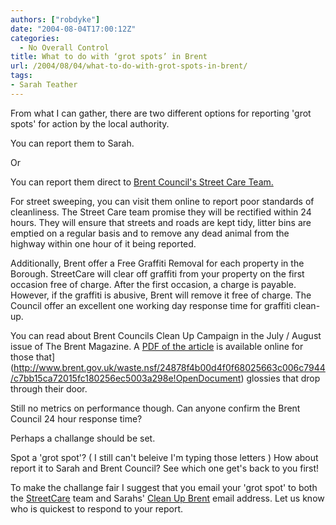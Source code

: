 ```yaml
---
authors: ["robdyke"]
date: "2004-08-04T17:00:12Z"
categories:
  - No Overall Control
title: What to do with ‘grot spots’ in Brent
url: /2004/08/04/what-to-do-with-grot-spots-in-brent/
tags:
- Sarah Teather
---
```

From what I can gather, there are two different options for reporting 'grot spots' for action by the local authority.

You can report them to Sarah.
  
Or
  
You can report them direct to [Brent Council's Street Care Team.](http://www.brent.gov.uk/streetcare.nsf)

For street sweeping, you can visit them online to report poor standards of cleanliness. The Street Care team promise they will be rectified within 24 hours. They will ensure that streets and roads are kept tidy, litter bins are emptied on a regular basis and to remove any dead animal from the highway within one hour of it being reported.

Additionally, Brent offer a Free Graffiti Removal for each property in the Borough. StreetCare will clear off graffiti from your property on the first occasion free of charge. After the first occasion, a charge is payable. However, if the graffiti is abusive, Brent will remove it free of charge. The Council offer an excellent one working day response time for graffiti clean-up.

You can read about Brent Councils Clean Up Campaign in the July / August issue of The Brent Magazine. A [PDF of the article](http://www.brent.gov.uk/news.nsf/24878f4b00d4f0f68025663c006c7944/f2121e7cba2aae7680256ebe00502f52/$FILE/4598%20TBM35%20p08-09.pdf) is available online for those that](http://www.brent.gov.uk/waste.nsf/24878f4b00d4f0f68025663c006c7944/c7bb15ca72015fc180256ec5003a298e!OpenDocument) glossies that drop through their door.

Still no metrics on performance though. Can anyone confirm the Brent Council 24 hour response time?

Perhaps a challange should be set.

Spot a 'grot spot'? ( I still can't beleive I'm typing those letters ) How about report it to Sarah and Brent Council? See which one get's back to you first!

To make the challange fair I suggest that you email your 'grot spot' to both the [StreetCare](mailto:streetcare@brent.gov.uk) team and Sarahs' [Clean Up Brent](mailto:cleanup@brentlibdems.org.uk) email address. Let us know who is quickest to respond to your report.